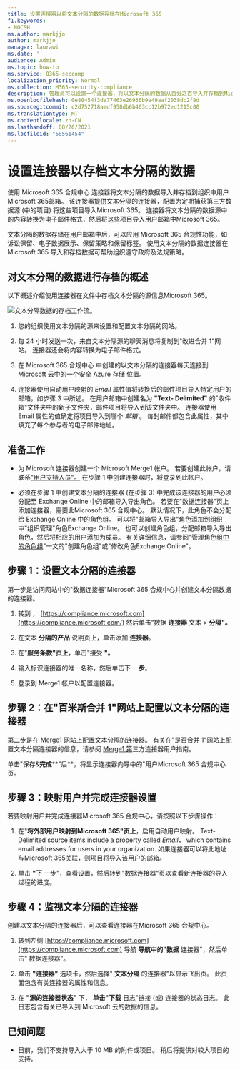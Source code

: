 ```yaml
---
title: 设置连接器以将文本分隔的数据存档在Microsoft 365
f1.keywords:
- NOCSH
ms.author: markjjo
author: markjjo
manager: laurawi
ms.date: ''
audience: Admin
ms.topic: how-to
ms.service: O365-seccomp
localization_priority: Normal
ms.collection: M365-security-compliance
description: 管理员可以设置一个连接器，将以文本分隔的数据从百分之百导入并存档到Microsoft 365。 通过此连接器，您可以在 Microsoft 365 中存档来自第三方数据源Microsoft 365。 在存档此数据后，可以使用合规性功能（如合法保留、内容搜索和保留策略）管理第三方数据。
ms.openlocfilehash: 0e80454f3de77463e26936b9e49aaf2038dc2f8d
ms.sourcegitcommit: c2d752718aedf958db6b403cc12b972ed1215c00
ms.translationtype: MT
ms.contentlocale: zh-CN
ms.lasthandoff: 08/26/2021
ms.locfileid: "58561454"
---
```

# <a name="set-up-a-connector-to-archive-text-delimited-data"></a>设置连接器以存档文本分隔的数据

使用 Microsoft 365 合规中心 连接器将文本分隔的数据导入并存档到组织中用户Microsoft 365邮箱。 该连接器[提供](https://globanet.com/text-delimited)文本分隔的连接器，配置为定期捕获第三方数据源 (中的项目) 将这些项目导入Microsoft 365。 连接器将文本分隔的数据源中的内容转换为电子邮件格式，然后将这些项目导入用户邮箱中Microsoft 365。

文本分隔的数据存储在用户邮箱中后，可以应用 Microsoft 365 合规性功能，如诉讼保留、电子数据展示、保留策略和保留标签。 使用文本分隔的数据连接器在 Microsoft 365 导入和存档数据可帮助组织遵守政府及法规策略。

## <a name="overview-of-archiving-the-text-delimited-data"></a>对文本分隔的数据进行存档的概述

以下概述介绍使用连接器在文件中存档文本分隔的源信息Microsoft 365。

![文本分隔数据的存档工作流。](../media/TextDelimitedConnectorWorkflow.png)

1. 您的组织使用文本分隔的源来设置和配置文本分隔的网站。

2. 每 24 小时发送一次，来自文本分隔源的聊天消息将复制到"改进合并 1"网站。 连接器还会将内容转换为电子邮件格式。

3. 在 Microsoft 365 合规中心 中创建的以文本分隔的连接器每天连接到 Microsoft 云中的一个安全 Azure 存储 位置。

4. 连接器使用自动用户映射的 *Email* 属性值将转换后的邮件项目导入特定用户的邮箱，如步骤 3 中所述。 在用户邮箱中创建名为 **"Text- Delimited"** 的"收件箱"文件夹中的新子文件夹，邮件项目将导入到该文件夹中。 连接器使用 Email 属性的值确定将项目导入到哪个 *邮箱* 。 每封邮件都包含此属性，其中填充了每个参与者的电子邮件地址。

## <a name="before-you-begin"></a>准备工作

- 为 Microsoft 连接器创建一个 Microsoft Merge1 帐户。 若要创建此帐户，请联系["用户支持人员"。](https://globanet.com/ms-connectors-contact) 在步骤 1 中创建连接器时，将登录到此帐户。

- 必须在步骤 1 中创建文本分隔的连接器 (在步骤 3) 中完成该连接器的用户必须分配至 Exchange Online 中的邮箱导入导出角色。 若要在"数据连接器"页上添加连接器，需要此Microsoft 365 合规中心。 默认情况下，此角色不会分配给 Exchange Online 中的角色组。 可以将"邮箱导入导出"角色添加到组织中"组织管理"角色Exchange Online。 也可以创建角色组，分配邮箱导入导出角色，然后将相应的用户添加为成员。 有关详细信息，请参阅"管理角色[组中的角色组](/Exchange/permissions-exo/role-groups#create-role-groups)"[](/Exchange/permissions-exo/role-groups#modify-role-groups)一文的"创建角色组"或"修改角色Exchange Online"。

## <a name="step-1-set-up-the-text-delimited-connector"></a>步骤 1：设置文本分隔的连接器

第一步是访问网站中的"数据连接器"Microsoft 365 合规中心并创建文本分隔数据的连接器。

1. 转到 ， [https://compliance.microsoft.com](https://compliance.microsoft.com/) 然后单击"数据 **连接器** 文本  >  **分隔"。**

2. 在文本 **分隔的产品** 说明页上，单击添加 **连接器**。

3. 在"**服务条款"页上**，单击"接受 **"。**

4. 输入标识连接器的唯一名称，然后单击下一 **步**。

5. 登录到 Merge1 帐户以配置连接器。

## <a name="step-2-configure-the-text-delimited-connector-on-the-veritas-merge1-site"></a>步骤 2：在"百米斯合并 1"网站上配置以文本分隔的连接器

第二步是在 Merge1 网站上配置文本分隔的连接器。 有关在"是否合并 1"网站上配置文本分隔连接器的信息，请参阅 [Merge1 第](https://docs.ms.merge1.globanetportal.com/Merge1%20Third-Party%20Connectors%20text-delimited%20User%20Guide%20.pdf)三方连接器用户指南。

单击"保存&**完成****"后**，将显示连接器向导中的"用户Microsoft 365 合规中心页。

## <a name="step-3-map-users-and-complete-the-connector-setup"></a>步骤 3：映射用户并完成连接器设置

若要映射用户并完成连接器Microsoft 365 合规中心，请按照以下步骤操作：

1. 在"**将外部用户映射到Microsoft 365"页上**，启用自动用户映射。 Text- Delimited source items include a property called *Email*， which contains email addresses for users in your organization. 如果连接器可以将此地址与Microsoft 365关联，则项目将导入该用户的邮箱。

2. 单击 **"下** 一步"，查看设置，然后转到"数据连接器"页以查看新连接器的导入过程的进度。

## <a name="step-4-monitor-the-text-delimited-connector"></a>步骤 4：监视文本分隔的连接器

创建以文本分隔的连接器后，可以查看连接器在Microsoft 365 合规中心。

1. 转到左侧 [https://compliance.microsoft.com](https://compliance.microsoft.com) 导航 **导航中的"数据** 连接器"，然后单击" 数据连接器"。

2. 单击 **"连接器"** 选项卡，然后选择" **文本分隔** 的连接器"以显示飞出页。 此页面包含有关连接器的属性和信息。

3. 在 **"源的连接器状态"** 下， **单击"下载** 日志"链接 (或) 连接器的状态日志。 此日志包含有关已导入到 Microsoft 云的数据的信息。

## <a name="known-issues"></a>已知问题

- 目前，我们不支持导入大于 10 MB 的附件或项目。 稍后将提供对较大项目的支持。
